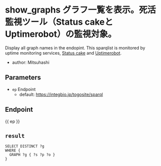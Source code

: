 # show_graphs グラフ一覧を表示。死活監視ツール（Status cakeとUptimerobot）の監視対象。

Display all graph names in the endopint.
This sparqlist is monitored by uptime monitoring services, [Status cake](https://www.statuscake.com/) and [Uptimerobot](https://uptimerobot.com/).

- author: Mitsuhashi

## Parameters

* `ep` Endpoint
  * default: https://integbio.jp/togosite/sparql

## Endpoint

{{ ep }}

## `result`

```sparql
SELECT DISTINCT ?g
WHERE {
  GRAPH ?g { ?s ?p ?o }
}
```